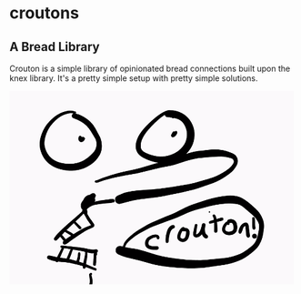 # croutons
A Bread Library
----

Crouton is a simple library of opinionated bread connections built upon the knex library.   It's a pretty simple setup with pretty simple solutions.

![crouton](crouton.png)

